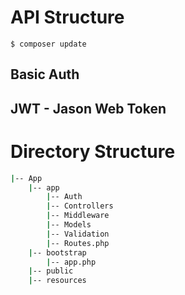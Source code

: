 # API Structure
``` terminal 
$ composer update
```
## Basic Auth

## JWT - Jason Web Token

# Directory Structure

``` bash
|-- App
	|-- app
		|-- Auth
		|-- Controllers
		|-- Middleware
		|-- Models
		|-- Validation
		|-- Routes.php
	|-- bootstrap
		|-- app.php
	|-- public
	|-- resources

  
  ```
